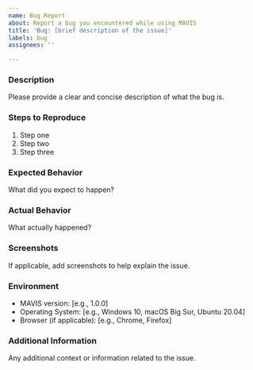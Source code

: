 ```yaml
---
name: Bug Report
about: Report a bug you encountered while using MAVIS
title: 'Bug: [brief description of the issue]'
labels: bug
assignees: ''

---
```


### Description
Please provide a clear and concise description of what the bug is.

### Steps to Reproduce
1. Step one
2. Step two
3. Step three

### Expected Behavior
What did you expect to happen?

### Actual Behavior
What actually happened?

### Screenshots
If applicable, add screenshots to help explain the issue.

### Environment
- MAVIS version: [e.g., 1.0.0]
- Operating System: [e.g., Windows 10, macOS Big Sur, Ubuntu 20.04]
- Browser (if applicable): [e.g., Chrome, Firefox]

### Additional Information
Any additional context or information related to the issue.
